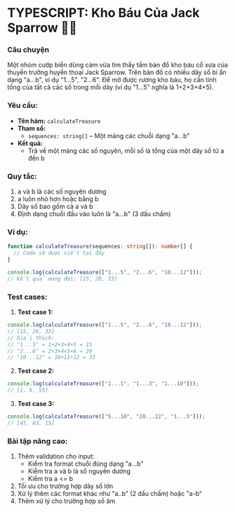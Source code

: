 # TYPESCRIPT: Kho Báu Của Jack Sparrow 🏴‍☠️

### Câu chuyện

Một nhóm cướp biển dũng cảm vừa tìm thấy tấm bản đồ kho báu cổ xưa của thuyền trưởng huyền thoại Jack Sparrow. Trên bản đồ có nhiều dãy số bí ẩn dạng "a...b", ví dụ "1...5", "2...6". Để mở được rương kho báu, họ cần tính tổng của tất cả các số trong mỗi dãy (ví dụ "1...5" nghĩa là 1+2+3+4+5).

### Yêu cầu:

- **Tên hàm:** `calculateTreasure`
- **Tham số:**
  - `sequences: string[]` – Một mảng các chuỗi dạng "a...b"
- **Kết quả:**
  - Trả về một mảng các số nguyên, mỗi số là tổng của một dãy số từ a đến b

### Quy tắc:

1. a và b là các số nguyên dương
2. a luôn nhỏ hơn hoặc bằng b
3. Dãy số bao gồm cả a và b
4. Định dạng chuỗi đầu vào luôn là "a...b" (3 dấu chấm)

### Ví dụ:

```typescript
function calculateTreasure(sequences: string[]): number[] {
  // Code sẽ được viết tại đây
}

console.log(calculateTreasure(["1...5", "2...6", "10...12"]));
// Kết quả mong đợi: [15, 20, 33]
```

### Test cases:

1. **Test case 1:**

```typescript
console.log(calculateTreasure(["1...5", "2...6", "10...12"]));
// [15, 20, 33]
// Giải thích:
// "1...5" = 1+2+3+4+5 = 15
// "2...6" = 2+3+4+5+6 = 20
// "10...12" = 10+11+12 = 33
```

2. **Test case 2:**

```typescript
console.log(calculateTreasure(["1...1", "1...3", "1...10"]));
// [1, 6, 55]
```

3. **Test case 3:**

```typescript
console.log(calculateTreasure(["5...10", "20...22", "1...5"]));
// [45, 63, 15]
```

### Bài tập nâng cao:

1. Thêm validation cho input:
   - Kiểm tra format chuỗi đúng dạng "a...b"
   - Kiểm tra a và b là số nguyên dương
   - Kiểm tra a <= b
2. Tối ưu cho trường hợp dãy số lớn
3. Xử lý thêm các format khác như "a..b" (2 dấu chấm) hoặc "a-b"
4. Thêm xử lý cho trường hợp số âm
